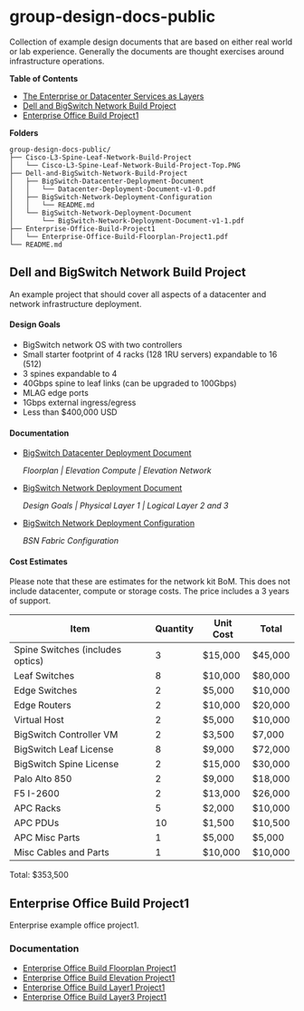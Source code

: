 # group-design-docs-public

Collection of example design documents that are based on either real world or lab experience. Generally the documents are thought exercises around infrastructure operations.

**Table of Contents**

- [The Enterprise or Datacenter Services as Layers](The-Enterprise-or-Datacenter-Services-as-Layers)
- [Dell and BigSwitch Network Build Project](#Dell-and-BigSwitch-Network-Build-Project)
- [Enterprise Office Build Project1](#Enterprise-Office-Build-Project1)

**Folders**

```
group-design-docs-public/
├── Cisco-L3-Spine-Leaf-Network-Build-Project
│   └── Cisco-L3-Spine-Leaf-Network-Build-Project-Top.PNG
├── Dell-and-BigSwitch-Network-Build-Project
│   ├── BigSwitch-Datacenter-Deployment-Document
│   │   └── Datacenter-Deployment-Document-v1-0.pdf
│   ├── BigSwitch-Network-Deployment-Configuration
│   │   └── README.md
│   └── BigSwitch-Network-Deployment-Document
│       └── BigSwitch-Network-Deployment-Document-v1-1.pdf
├── Enterprise-Office-Build-Project1
│   └── Enterprise-Office-Build-Floorplan-Project1.pdf
└── README.md
```
## Dell and BigSwitch Network Build Project

An example project that should cover all aspects of a datacenter and network infrastructure deployment.

#### Design Goals

- BigSwitch network OS with two controllers
- Small starter footprint of 4 racks (128 1RU servers) expandable to 16 (512)
- 3 spines expandable to 4
- 40Gbps spine to leaf links (can be upgraded to 100Gbps)
- MLAG edge ports
- 1Gbps external ingress/egress
- Less than $400,000 USD

#### Documentation

- [BigSwitch Datacenter Deployment Document](https://github.com/hmoats/group-design-docs-public/blob/master/Dell-and-BigSwitch-Network-Build-Project/BigSwitch-Datacenter-Deployment-Document/Datacenter-Deployment-Document-v1-0.pdf) 

	*Floorplan | Elevation Compute | Elevation Network*
- [BigSwitch Network Deployment Document](https://github.com/hmoats/group-design-docs-public/blob/master/Dell-and-BigSwitch-Network-Build-Project/BigSwitch-Network-Deployment-Document/BigSwitch-Network-Deployment-Document-v1-1.pdf)

	*Design Goals | Physical Layer 1 | Logical Layer 2 and 3*
- [BigSwitch Network Deployment Configuration](https:////github.com/hmoats/group-design-docs-public/blob/master/Dell-and-BigSwitch-Network-Build-Project/BigSwitch-Network-Deployment-Configuration/README.md)

	*BSN Fabric Configuration*

#### Cost Estimates

Please note that these are estimates for the network kit BoM. This does not include datacenter, compute or storage costs. The price includes a 3 years of support. 

| Item | Quantity | Unit Cost | Total |
| --- | --- | --- | --- |
| Spine Switches (includes optics) | 3 | $15,000 | $45,000 |
| Leaf Switches | 8 | $10,000 | $80,000 |
| Edge Switches | 2 | $5,000 | $10,000 |
| Edge Routers | 2 | $10,000 | $20,000 |
| Virtual Host | 2 | $5,000 | $10,000 |
| BigSwitch Controller VM | 2 | $3,500 | $7,000 |
| BigSwitch Leaf License | 8 | $9,000 | $72,000 |
| BigSwitch Spine License | 2 | $15,000 | $30,000 |
| Palo Alto 850 | 2 | $9,000 | $18,000 |
| F5 I-2600 | 2 | $13,000 | $26,000 |
| APC Racks | 5 | $2,000 | $10,000 |
| APC PDUs | 10 | $1,500 | $10,500 |
| APC Misc Parts | 1 | $5,000 | $5,000 |
| Misc Cables and Parts | 1 | $10,000 | $10,000 |

Total: $353,500

## Enterprise Office Build Project1

Enterprise example office project1. 

### Documentation

- [Enterprise Office Build Floorplan Project1](https://github.com/hmoats/group-design-docs-public/blob/master/Enterprise-Office-Build-Project1/Enterprise-Office-Build-Floorplan-Project1.pdf)
- [Enterprise Office Build Elevation Project1](https://github.com/hmoats/group-design-docs-public/blob/master/Enterprise-Office-Build-Project1/Enterprise-Office-Build-Elevation-Project1.pdf)
- [Enterprise Office Build Layer1 Project1](https://github.com/hmoats/group-design-docs-public/blob/master/Enterprise-Office-Build-Project1/Enterprise-Office-Build-Layer1-Project1.pdf)
- [Enterprise Office Build Layer3 Project1](https://github.com/hmoats/group-design-docs-public/blob/master/Enterprise-Office-Build-Project1/Enterprise-Office-Build-Layer3-Project1.pdf)
